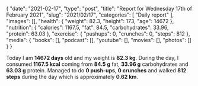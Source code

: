 {
    "date": "2021-02-17",
    "type": "post",
    "title": "Report for Wednesday 17th of February 2021",
    "slug": "2021\/02\/17",
    "categories": [
        "Daily report"
    ],
    "images": [],
    "health": {
        "weight": 82.3,
        "height": 173,
        "age": 14672
    },
    "nutrition": {
        "calories": 1167.5,
        "fat": 84.5,
        "carbohydrates": 33.96,
        "protein": 63.03
    },
    "exercise": {
        "pushups": 0,
        "crunches": 0,
        "steps": 812
    },
    "media": {
        "books": [],
        "podcast": [],
        "youtube": [],
        "movies": [],
        "photos": []
    }
}

Today I am <strong>14672 days</strong> old and my weight is <strong>82.3 kg</strong>. During the day, I consumed <strong>1167.5 kcal</strong> coming from <strong>84.5 g</strong> fat, <strong>33.96 g</strong> carbohydrates and <strong>63.03 g</strong> protein. Managed to do <strong>0 push-ups</strong>, <strong>0 crunches</strong> and walked <strong>812 steps</strong> during the day which is approximately <strong>0.62 km</strong>.